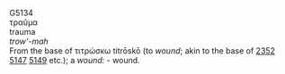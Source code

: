<body>
  <p>G5134<br>  τραῦμα  <br> trauma  <br><i>trow‘-mah </i><br>From the base of   τιτρώσκω    titrōskō   (to <i>wound</i>; akin to the base of <a href="g2352.htm">2352</a>  <a href="g5147.htm">5147</a>  <a href="g5149.htm">5149</a>  etc.); a <i>wound:</i> - wound.<br></p>
 </body>